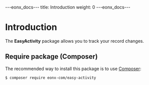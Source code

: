 ---eonx_docs--- title: Introduction weight: 0 ---eonx_docs---

# Introduction

The **EasyActivity** package allows you to track your record changes.

## Require package (Composer)

The recommended way to install this package is to use [Composer][1]:

```bash
$ composer require eonx-com/easy-activity
```

[1]: https://getcomposer.org/
